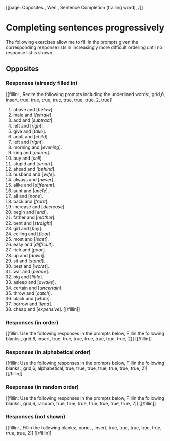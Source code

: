 [[page: Opposites,, Wen,, Sentence Completion (trailing word), /]]

# Completing sentences progressively
The following exercises allow me to fill in the prompts given the corresponding response lists in increasingly more difficult ordering until no response list is shown.
## Opposites
### Responses (already filled in)
[[fillin: , Recite the following prompts including the underlined words:, grid,6, insert, true, true, true, true, true, true, true, 2, true]]
1. above and [_below_].
1. male and [_female_].
1. add and [_subtract_].
1. left and [_right_].
1. give and [_take_].
1. adult and [_child_].
1. left and [_right_].
1. morning and [_evening_].
1. king and [_queen_].
1. buy and [_sell_].
1. stupid and [_smart_].
1. ahead and [_behind_].
1. husband and [_wife_].
1. always and [_never_].
1. alike and [_different_].
1. aunt and [_uncle_].
1. all and [_none_].
1. back and [_front_].
1. increase and [_decrease_].
1. begin and [_end_].
1. father and [_mother_].
1. bent and [_straight_].
1. girl and [_boy_].
1. ceiling and [_floor_].
1. most and [_least_].
1. easy and [_difficult_].
1. rich and [_poor_].
1. up and [_down_].
1. sit and [_stand_].
1. best and [_worst_].
1. war and [_peace_].
1. big and [_little_].
1. asleep and [_awake_].
1. certain and [_uncertain_].
1. throw and [_catch_].
1. black and [_white_].
1. borrow and [_lend_].
1. cheap and [_expensive_].
[[/fillin]]

### Responses (in order)
[[fillin: Use the following responses in the prompts below, Fillin the following blanks:, grid,6, insert, true, true, true, true, true, true, true, 2]]
[[/fillin]]

### Responses (in alphabetical order)
[[fillin: Use the following responses in the prompts below, Fillin the following blanks:, grid,6, alphabetical, true, true, true, true, true, true, true, 2]]
[[/fillin]]

### Responses (in random order)
[[fillin: Use the following responses in the prompts below, Fillin the following blanks:, grid,6, random, true, true, true, true, true, true, true, 2]]
[[/fillin]]

### Responses (not shown)
[[fillin: , Fillin the following blanks:, none, , insert, true, true, true, true, true, true, true, 2]]
[[/fillin]]


